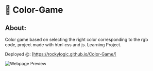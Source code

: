 # 🎨 Color-Game
## About:
Color game based on selecting the right color corresponding to the rgb code, project made with html css and js. Learning Project.

Deployed @: [https://rockylogic.github.io/Color-Game/]

![Webpage Preview](https://cdn.discordapp.com/attachments/613371646937399296/704170209464025158/unknown.png)
